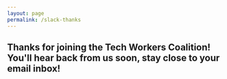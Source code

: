 ```yaml
---
layout: page
permalink: /slack-thanks
---
```


## Thanks for joining the Tech Workers Coalition! You'll hear back from us soon, stay close to your email inbox!
